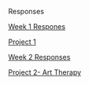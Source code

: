 Responses

[Week 1 Respones](https://c-hibbert.github.io/DATA_310_Notes/Week1)

[Project 1](https://c-hibbert.github.io/DATA_310_Notes/Project1)

[Week 2 Responses](https://c-hibbert.github.io/DATA_310_Notes/Week2)

[Project 2- Art Therapy](https://c-hibbert.github.io/DATA_310_Notes/Project2-ArtTherapy)
